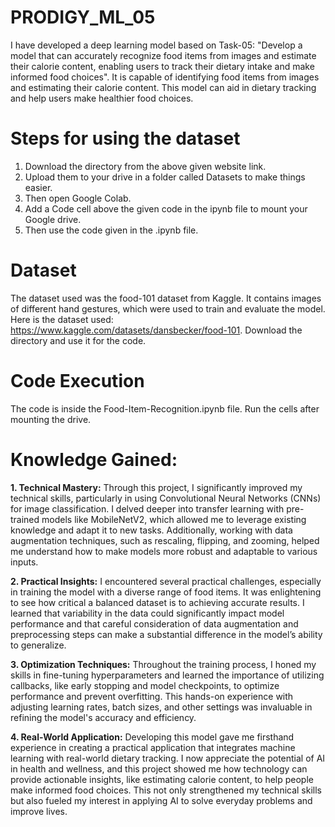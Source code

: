 # PRODIGY_ML_05
I have developed a deep learning model based on Task-05: "Develop a model that can accurately recognize food items from images and estimate their calorie content, enabling users to track their dietary intake and make informed food choices". It is capable of identifying food items from images and estimating their calorie content. This model can aid in dietary tracking and help users make healthier food choices.

# Steps for using the dataset
1. Download the directory from the above given website link.
2. Upload them to your drive in a folder called Datasets to make things easier.
3. Then open Google Colab.
4. Add a Code cell above the given code in the ipynb file to mount your Google drive.
5. Then use the code given in the .ipynb file.

# Dataset
The dataset used was the food-101 dataset from Kaggle. It contains images of different hand gestures, which were used to train and evaluate the model. 
Here is the dataset used: https://www.kaggle.com/datasets/dansbecker/food-101. Download the directory and use it for the code.

# Code Execution
The code is inside the Food-Item-Recognition.ipynb file. Run the cells after mounting the drive.

# Knowledge Gained:
**1. Technical Mastery:** Through this project, I significantly improved my technical skills, particularly in using Convolutional Neural Networks (CNNs) for image classification. I delved deeper into transfer learning with pre-trained models like MobileNetV2, which allowed me to leverage existing knowledge and adapt it to new tasks. Additionally, working with data augmentation techniques, such as rescaling, flipping, and zooming, helped me understand how to make models more robust and adaptable to various inputs.

**2. Practical Insights:** I encountered several practical challenges, especially in training the model with a diverse range of food items. It was enlightening to see how critical a balanced dataset is to achieving accurate results. I learned that variability in the data could significantly impact model performance and that careful consideration of data augmentation and preprocessing steps can make a substantial difference in the model’s ability to generalize.

**3. Optimization Techniques:** Throughout the training process, I honed my skills in fine-tuning hyperparameters and learned the importance of utilizing callbacks, like early stopping and model checkpoints, to optimize performance and prevent overfitting. This hands-on experience with adjusting learning rates, batch sizes, and other settings was invaluable in refining the model's accuracy and efficiency.

**4. Real-World Application:** Developing this model gave me firsthand experience in creating a practical application that integrates machine learning with real-world dietary tracking. I now appreciate the potential of AI in health and wellness, and this project showed me how technology can provide actionable insights, like estimating calorie content, to help people make informed food choices. This not only strengthened my technical skills but also fueled my interest in applying AI to solve everyday problems and improve lives.

